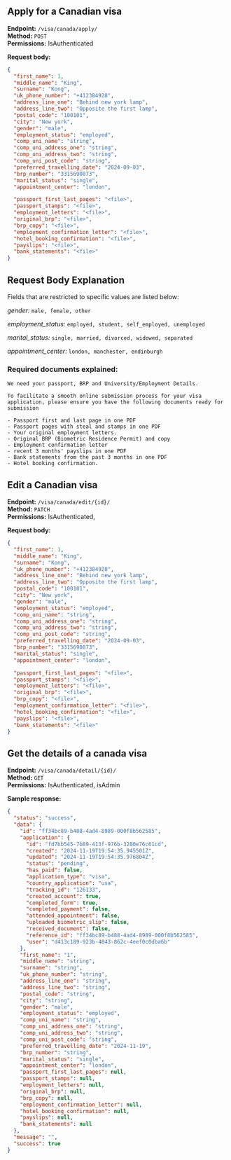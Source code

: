 ## Apply for a Canadian visa

**Endpoint:** `/visa/canada/apply/`  
**Method:** `POST`  
**Permissions:** IsAuthenticated

**Request body:**

```json
{
  "first_name": 1,
  "middle_name": "King",
  "surname": "Kong",
  "uk_phone_number": "+412384928",
  "address_line_one": "Behind new york lamp",
  "address_line_two": "Opposite the first lamp",
  "postal_code": "100101",
  "city": "New york",
  "gender": "male",
  "employment_status": "employed",
  "comp_uni_name": "string",
  "comp_uni_address_one": "string",
  "comp_uni_address_two": "string",
  "comp_uni_post_code": "string",
  "preferred_travelling_date": "2024-09-03",
  "brp_number": "3315690873",
  "marital_status": "single",
  "appointment_center": "london",

  "passport_first_last_pages": "<file>",
  "passport_stamps": "<file>",
  "employment_letters": "<file>",
  "original_brp": "<file>",
  "brp_copy": "<file>",
  "employment_confirmation_letter": "<file>",
  "hotel_booking_confirmation": "<file>",
  "payslips": "<file>",
  "bank_statements": "<file>"
}
```

## Request Body Explanation

Fields that are restricted to specific values are listed below:

_gender:_ `male, female, other`

_employment_status:_ `employed, student, self_employed, unemployed`

_marital_status:_ `single, married, divorced, widowed, separated`

_appointment_center:_ `london, manchester, endinburgh`

### Required documents explained:

```
We need your passport, BRP and University/Employment Details.

To facilitate a smooth online submission process for your visa application, please ensure you have the following documents ready for submission

- Passport first and last page in one PDF
- Passport pages with steal and stamps in one PDF
- Your original employment letters.
- Original BRP (Biometric Residence Permit) and copy
- Employment confirmation letter
- recent 3 months' payslips in one PDF
- Bank statements from the past 3 months in one PDF
- Hotel booking confirmation.
```

## Edit a Canadian visa

**Endpoint:** `/visa/canada/edit/{id}/`  
**Method:** `PATCH`  
**Permissions:** IsAuthenticated,

**Request body:**

```json
{
  "first_name": 1,
  "middle_name": "King",
  "surname": "Kong",
  "uk_phone_number": "+412384928",
  "address_line_one": "Behind new york lamp",
  "address_line_two": "Opposite the first lamp",
  "postal_code": "100101",
  "city": "New york",
  "gender": "male",
  "employment_status": "employed",
  "comp_uni_name": "string",
  "comp_uni_address_one": "string",
  "comp_uni_address_two": "string",
  "comp_uni_post_code": "string",
  "preferred_travelling_date": "2024-09-03",
  "brp_number": "3315690873",
  "marital_status": "single",
  "appointment_center": "london",

  "passport_first_last_pages": "<file>",
  "passport_stamps": "<file>",
  "employment_letters": "<file>",
  "original_brp": "<file>",
  "brp_copy": "<file>",
  "employment_confirmation_letter": "<file>",
  "hotel_booking_confirmation": "<file>",
  "payslips": "<file>",
  "bank_statements": "<file>"
}
```


## Get the details of a canada visa


**Endpoint:** `/visa/canada/detail/{id}/`  
**Method:** `GET`  
**Permissions:** IsAuthenticated, isAdmin


**Sample response:**

```json
{
  "status": "success",
  "data": {
    "id": "ff34bc89-b488-4ad4-8989-000f8b562585",
    "application": {
      "id": "fd7bb545-7b89-413f-976b-3280e76c61cd",
      "created": "2024-11-19T19:54:35.945501Z",
      "updated": "2024-11-19T19:54:35.976804Z",
      "status": "pending",
      "has_paid": false,
      "application_type": "visa",
      "country_application": "usa",
      "tracking_id": "126133",
      "created_account": true,
      "completed_form": true,
      "completed_payment": false,
      "attended_appointment": false,
      "uploaded_biometric_slip": false,
      "received_document": false,
      "reference_id": "ff34bc89-b488-4ad4-8989-000f8b562585",
      "user": "d413c189-923b-4843-862c-4eef0c0dba6b"
    },
    "first_name": "1",
    "middle_name": "string",
    "surname": "string",
    "uk_phone_number": "string",
    "address_line_one": "string",
    "address_line_two": "string",
    "postal_code": "string",
    "city": "string",
    "gender": "male",
    "employment_status": "employed",
    "comp_uni_name": "string",
    "comp_uni_address_one": "string",
    "comp_uni_address_two": "string",
    "comp_uni_post_code": "string",
    "preferred_travelling_date": "2024-11-19",
    "brp_number": "string",
    "marital_status": "single",
    "appointment_center": "london",
    "passport_first_last_pages": null,
    "passport_stamps": null,
    "employment_letters": null,
    "original_brp": null,
    "brp_copy": null,
    "employment_confirmation_letter": null,
    "hotel_booking_confirmation": null,
    "payslips": null,
    "bank_statements": null
  },
  "message": "",
  "success": true
}
```
